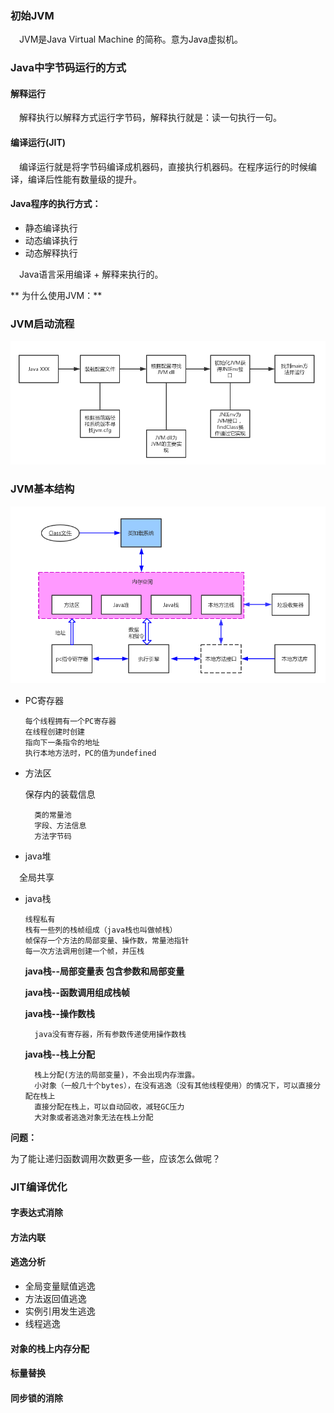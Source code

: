 ### 初始JVM
&ensp;&ensp;JVM是Java Virtual Machine 的简称。意为Java虚拟机。

### Java中字节码运行的方式
#### 解释运行
&ensp;&ensp;解释执行以解释方式运行字节码，解释执行就是：读一句执行一句。
#### 编译运行(JIT)
&ensp;&ensp;编译运行就是将字节码编译成机器码，直接执行机器码。在程序运行的时候编译，编译后性能有数量级的提升。

#### Java程序的执行方式：

 * 静态编译执行
 * 动态编译执行
 * 动态解释执行
 
 &ensp;&ensp;Java语言采用编译 + 解释来执行的。
 
 ** 为什么使用JVM：**

### JVM启动流程


![image](https://github.com/FunCheney/concurrency/blob/master/src/md/jvm/image/JVM%E5%90%AF%E5%8A%A8%E6%B5%81%E7%A8%8B.jpg "JVM启动流程")
### JVM基本结构
![image](https://github.com/FunCheney/concurrency/blob/master/src/md/jvm/image/JVM%E5%9F%BA%E6%9C%AC%E7%BB%93%E6%9E%84.jpg "JVM基本结构")

* PC寄存器
     
      每个线程拥有一个PC寄存器
      在线程创建时创建
      指向下一条指令的地址
      执行本地方法时，PC的值为undefined

* 方法区    
 
  保存内的装载信息
  
        类的常量池
        字段、方法信息
        方法字节码
  
* java堆

&ensp;&ensp;全局共享

* java栈
  
      线程私有
      栈有一些列的栈帧组成（java栈也叫做帧栈）
      帧保存一个方法的局部变量、操作数，常量池指针
      每一次方法调用创建一个帧，并压栈
             
   **java栈--局部变量表 包含参数和局部变量**
   
   **java栈--函数调用组成栈帧**    
   
   **java栈--操作数栈**
       
        java没有寄存器，所有参数传递使用操作数栈
        
   **java栈--栈上分配**
        
        栈上分配(方法的局部变量)，不会出现内存泄露。
        小对象（一般几十个bytes），在没有逃逸（没有其他线程使用）的情况下，可以直接分配在栈上
        直接分配在栈上，可以自动回收，减轻GC压力
        大对象或者逃逸对象无法在栈上分配
        
 **问题：**
 
 为了能让递归函数调用次数更多一些，应该怎么做呢？  


     
### JIT编译优化

#### 字表达式消除
#### 方法内联
#### 逃逸分析
* 全局变量赋值逃逸
* 方法返回值逃逸
* 实例引用发生逃逸
* 线程逃逸
#### 对象的栈上内存分配
#### 标量替换
#### 同步锁的消除